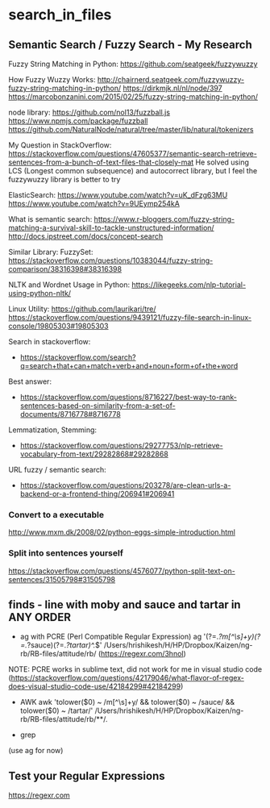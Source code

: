 # search_in_files

## Semantic Search / Fuzzy Search - My Research

Fuzzy String Matching in Python:
https://github.com/seatgeek/fuzzywuzzy

How Fuzzy Wuzzy Works:
http://chairnerd.seatgeek.com/fuzzywuzzy-fuzzy-string-matching-in-python/
https://dirkmjk.nl/nl/node/397
https://marcobonzanini.com/2015/02/25/fuzzy-string-matching-in-python/

node library:
https://github.com/nol13/fuzzball.js
https://www.npmjs.com/package/fuzzball
https://github.com/NaturalNode/natural/tree/master/lib/natural/tokenizers

My Question in StackOverflow:
https://stackoverflow.com/questions/47605377/semantic-search-retrieve-sentences-from-a-bunch-of-text-files-that-closely-mat
He solved using LCS (Longest common subsequence) and autocorrect library, but I feel the fuzzywuzzy library is better to try

ElasticSearch:
https://www.youtube.com/watch?v=uK_dFzg63MU
https://www.youtube.com/watch?v=9UEymp254kA

What is semantic search:
https://www.r-bloggers.com/fuzzy-string-matching-a-survival-skill-to-tackle-unstructured-information/
http://docs.ipstreet.com/docs/concept-search

Similar Library:
FuzzySet: https://stackoverflow.com/questions/10383044/fuzzy-string-comparison/38316398#38316398

NLTK and Wordnet Usage in Python:
https://likegeeks.com/nlp-tutorial-using-python-nltk/

Linux Utility:
https://github.com/laurikari/tre/
https://stackoverflow.com/questions/9439121/fuzzy-file-search-in-linux-console/19805303#19805303

Search in stackoverflow:
- https://stackoverflow.com/search?q=search+that+can+match+verb+and+noun+form+of+the+word

Best answer:
- https://stackoverflow.com/questions/8716227/best-way-to-rank-sentences-based-on-similarity-from-a-set-of-documents/8716778#8716778

Lemmatization, Stemming:
- https://stackoverflow.com/questions/29277753/nlp-retrieve-vocabulary-from-text/29282868#29282868

URL fuzzy / semantic search:
- https://stackoverflow.com/questions/203278/are-clean-urls-a-backend-or-a-frontend-thing/206941#206941

### Convert to a executable

http://www.mxm.dk/2008/02/python-eggs-simple-introduction.html

### Split into sentences yourself

https://stackoverflow.com/questions/4576077/python-split-text-on-sentences/31505798#31505798

## finds - line with moby and sauce and tartar in ANY ORDER

- ag with PCRE (Perl Compatible Regular Expression)
ag '(?=.*?m[^\s]+y)(?=.*?sauce)(?=.*?tartar)^.*$' /Users/hrishikesh/H/HP/Dropbox/Kaizen/ng-rb/RB-files/attitude/rb/
(https://regexr.com/3hnol)

NOTE: PCRE works in sublime text, did not work for me in visual studio code (https://stackoverflow.com/questions/42179046/what-flavor-of-regex-does-visual-studio-code-use/42184299#42184299)

- AWK
awk 'tolower($0) ~ /m[^\s]+y/ && tolower($0) ~ /sauce/ && tolower($0) ~ /tartar/' /Users/hrishikesh/H/HP/Dropbox/Kaizen/ng-rb/RB-files/attitude/rb/**/*.*

- grep

(use ag for now)

## Test your Regular Expressions

https://regexr.com

